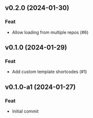 ## v0.2.0 (2024-01-30)

### Feat

- Allow loading from multiple repos (#6)

## v0.1.0 (2024-01-29)

### Feat

- Add custom template shortcodes (#1)

## v0.1.0-a1 (2024-01-27)

### Feat

- Initial commit
